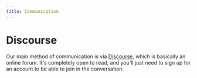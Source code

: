 ```yaml
---
title: Communication
---
```


# Discourse

Our main method of communication is via [Discourse](https://discourse.somethingnew.org.uk/), which is basically an online forum. It's completely open to read, and you'll just need to sign up for an account to be able to join in the conversation.
